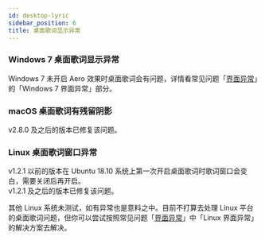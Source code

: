 ```yaml
---
id: desktop-lyric
sidebar_position: 6
title: 桌面歌词显示异常
---
```



### Windows 7 桌面歌词显示异常

Windows 7 未开启 Aero 效果时桌面歌词会有问题，详情看常见问题「[界面异常](./interface-abnormal)」的「Windows 7 界面异常」部分。

### macOS 桌面歌词有残留阴影

v2.8.0 及之后的版本已修复该问题。

### Linux 桌面歌词窗口异常

v1.2.1 以前的版本在 Ubuntu 18.10 系统上第一次开启桌面歌词时歌词窗口会变白，需要关闭后再开启。  
v1.2.1 及之后的版本已修复该问题。

其他 Linux 系统未测试，如有异常也是意料之中。目前不打算去处理 Linux 平台的桌面歌词问题，但你可以尝试按照常见问题「[界面异常](./interface-abnormal)」中「Linux 界面异常」的解决方案去解决。

